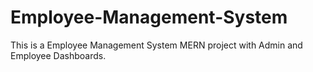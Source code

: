 # Employee-Management-System
This is a Employee Management System MERN project with Admin and Employee Dashboards.
